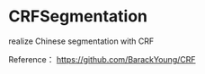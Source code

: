 # CRFSegmentation

realize Chinese segmentation with CRF

Reference：
https://github.com/BarackYoung/CRF
